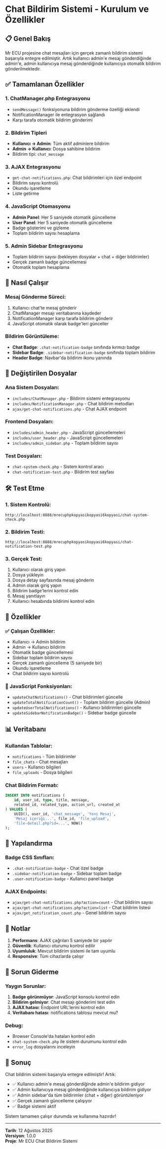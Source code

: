 # Chat Bildirim Sistemi - Kurulum ve Özellikler

## 📋 Genel Bakış

Mr ECU projesine chat mesajları için gerçek zamanlı bildirim sistemi başarıyla entegre edilmiştir. Artık kullanıcı admin'e mesaj gönderdiğinde admin'e, admin kullanıcıya mesaj gönderdiğinde kullanıcıya otomatik bildirim gönderilmektedir.

## ✅ Tamamlanan Özellikler

### 1. **ChatManager.php Entegrasyonu**
- `sendMessage()` fonksiyonuna bildirim gönderme özelliği eklendi
- NotificationManager ile entegrasyon sağlandı
- Karşı tarafa otomatik bildirim gönderimi

### 2. **Bildirim Tipleri**
- **Kullanıcı → Admin**: Tüm aktif adminlere bildirim
- **Admin → Kullanıcı**: Dosya sahibine bildirim
- Bildirim tipi: `chat_message`

### 3. **AJAX Entegrasyonu**
- `get-chat-notifications.php`: Chat bildirimleri için özel endpoint
- Bildirim sayısı kontrolü
- Okundu işaretleme
- Liste getirme

### 4. **JavaScript Otomasyonu**
- **Admin Panel**: Her 5 saniyede otomatik güncelleme
- **User Panel**: Her 5 saniyede otomatik güncelleme
- Badge gösterimi ve gizleme
- Toplam bildirim sayısı hesaplama

### 5. **Admin Sidebar Entegrasyonu**
- Toplam bildirim sayısı (bekleyen dosyalar + chat + diğer bildirimler)
- Gerçek zamanlı badge güncellemesi
- Otomatik toplam hesaplama

## 🚀 Nasıl Çalışır

### Mesaj Gönderme Süreci:
1. Kullanıcı chat'te mesaj gönderir
2. ChatManager mesajı veritabanına kaydeder
3. NotificationManager karşı tarafa bildirim gönderir
4. JavaScript otomatik olarak badge'leri günceller

### Bildirim Görüntüleme:
- **Chat Badge**: `.chat-notification-badge` sınıfında kırmızı badge
- **Sidebar Badge**: `.sidebar-notification-badge` sınıfında toplam bildirim
- **Header Badge**: Navbar'da bildirim ikonu yanında

## 📁 Değiştirilen Dosyalar

### Ana Sistem Dosyaları:
- `includes/ChatManager.php` - Bildirim sistemi entegrasyonu
- `includes/NotificationManager.php` - Chat bildirim metodları
- `ajax/get-chat-notifications.php` - Chat AJAX endpoint

### Frontend Dosyaları:
- `includes/admin_header.php` - JavaScript güncellemeleri
- `includes/user_header.php` - JavaScript güncellemeleri
- `includes/admin_sidebar.php` - Toplam bildirim sayısı

### Test Dosyaları:
- `chat-system-check.php` - Sistem kontrol aracı
- `chat-notification-test.php` - Bildirim test sayfası

## 🛠️ Test Etme

### 1. Sistem Kontrolü:
```
http://localhost:8888/mrecuphpkopyasikopyasi6kopyasi/chat-system-check.php
```

### 2. Bildirim Testi:
```
http://localhost:8888/mrecuphpkopyasikopyasi6kopyasi/chat-notification-test.php
```

### 3. Gerçek Test:
1. Kullanıcı olarak giriş yapın
2. Dosya yükleyin
3. Dosya detay sayfasında mesaj gönderin
4. Admin olarak giriş yapın
5. Bildirim badge'lerini kontrol edin
6. Mesaj yanıtlayın
7. Kullanıcı hesabında bildirimi kontrol edin

## 🎯 Özellikler

### ✅ Çalışan Özellikler:
- Kullanıcı → Admin bildirim
- Admin → Kullanıcı bildirim
- Otomatik badge güncellemesi
- Sidebar toplam bildirim sayısı
- Gerçek zamanlı güncelleme (5 saniyede bir)
- Okundu işaretleme
- Chat bildirim sayısı kontrolü

### 🔄 JavaScript Fonksiyonları:
- `updateChatNotifications()` - Chat bildirimleri güncelle
- `updateTotalNotificationCount()` - Toplam bildirim güncelle (Admin)
- `updateUserTotalNotifications()` - Kullanıcı bildirimleri güncelle
- `updateSidebarNotificationBadge()` - Sidebar badge güncelle

## 📊 Veritabanı

### Kullanılan Tablolar:
- `notifications` - Tüm bildirimler
- `file_chats` - Chat mesajları
- `users` - Kullanıcı bilgileri
- `file_uploads` - Dosya bilgileri

### Chat Bildirim Formatı:
```sql
INSERT INTO notifications (
    id, user_id, type, title, message, 
    related_id, related_type, action_url, created_at
) VALUES (
    UUID(), user_id, 'chat_message', 'Yeni Mesaj', 
    'Mesaj içeriği...', file_id, 'file_upload', 
    'file-detail.php?id=...', NOW()
);
```

## 🔧 Yapılandırma

### Badge CSS Sınıfları:
- `.chat-notification-badge` - Chat özel badge
- `.sidebar-notification-badge` - Sidebar toplam badge
- `.user-notification-badge` - Kullanıcı panel badge

### AJAX Endpoints:
- `ajax/get-chat-notifications.php?action=count` - Chat bildirim sayısı
- `ajax/get-chat-notifications.php?action=list` - Chat bildirim listesi
- `ajax/get_notification_count.php` - Genel bildirim sayısı

## 📝 Notlar

1. **Performans**: AJAX çağrıları 5 saniyede bir yapılır
2. **Güvenlik**: Kullanıcı oturumu kontrol edilir
3. **Uyumluluk**: Mevcut bildirim sistemi ile tam uyumlu
4. **Responsive**: Tüm cihazlarda çalışır

## 🐛 Sorun Giderme

### Yaygın Sorunlar:
1. **Badge görünmüyor**: JavaScript konsolu kontrol edin
2. **Bildirim gelmiyor**: Chat mesajı gönderimi test edin
3. **AJAX hatası**: Endpoint URL'lerini kontrol edin
4. **Veritabanı hatası**: notifications tablosu mevcut mu?

### Debug:
- Browser Console'da hataları kontrol edin
- `chat-system-check.php` ile sistem durumunu kontrol edin
- `error_log` dosyalarını inceleyin

## 🎉 Sonuç

Chat bildirim sistemi başarıyla entegre edilmiştir! Artık:
- ✅ Kullanıcı admin'e mesaj gönderdiğinde admin'e bildirim gidiyor
- ✅ Admin kullanıcıya mesaj gönderdiğinde kullanıcıya bildirim gidiyor
- ✅ Admin sidebar'da tüm bildirimler (chat + diğer) görüntüleniyor
- ✅ Gerçek zamanlı güncelleme çalışıyor
- ✅ Badge sistemi aktif

Sistem tamamen çalışır durumda ve kullanıma hazırdır!

---
**Tarih**: 12 Ağustos 2025  
**Versiyon**: 1.0.0  
**Proje**: Mr ECU Chat Bildirim Sistemi
